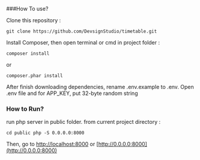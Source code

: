 ###How To use?

Clone this repository :

``
git clone https://github.com/DevsignStudio/timetable.git
``

Install Composer, then open terminal or cmd in project folder :

``
composer install
``

or

``
composer.phar install
``

After finish downloading dependencies, rename .env.example to .env. Open .env file and for APP_KEY, put 32-byte random string

### How to Run?

run php server in public folder. from current project directory :

``
cd public
php -S 0.0.0.0:8000
``

Then, go to [http://localhost:8000](http://localhost:8000) or [http://0.0.0.0:8000](http://0.0.0.0:8000)
